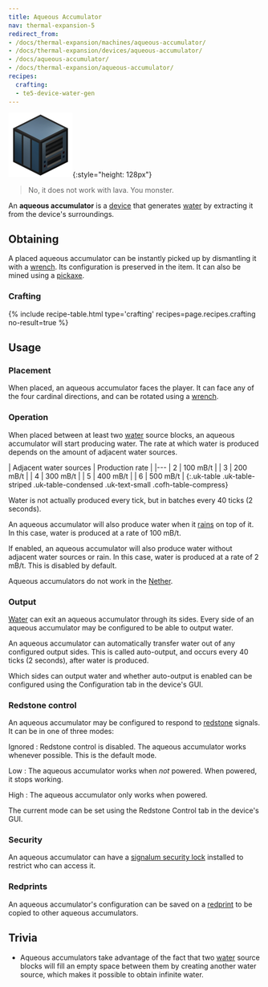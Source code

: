 ```yaml
---
title: Aqueous Accumulator
nav: thermal-expansion-5
redirect_from:
- /docs/thermal-expansion/machines/aqueous-accumulator/
- /docs/thermal-expansion/devices/aqueous-accumulator/
- /docs/aqueous-accumulator/
- /docs/thermal-expansion/aqueous-accumulator/
recipes:
  crafting:
  - te5-device-water-gen
---
```


![Aqueous accumulator](/assets/images/thermal-expansion/aqueous-accumulator.png){:style="height: 128px"}

> No, it does not work with lava. You monster.


An **aqueous accumulator** is a [device](/docs/thermal-expansion-5/devices/) that generates
[water](https://minecraft.gamepedia.com/Water) by extracting it from the
device's surroundings.


Obtaining
---------

A placed aqueous accumulator can be instantly picked up by dismantling it with a
[wrench](/docs/wrenches/). Its configuration is preserved in the item. It can
also be mined using a [pickaxe](https://minecraft.gamepedia.com/Pickaxe).

### Crafting
{% include recipe-table.html type='crafting' recipes=page.recipes.crafting no-result=true %}


Usage
-----

### Placement
When placed, an aqueous accumulator faces the player. It can face any of the
four cardinal directions, and can be rotated using a [wrench](/docs/wrenches/).

### Operation
When placed between at least two [water](https://minecraft.gamepedia.com/Water)
source blocks, an aqueous accumulator will start producing water. The rate at
which water is produced depends on the amount of adjacent water sources.

| Adjacent water sources | Production rate |
|---
| 2 | 100 mB/t |
| 3 | 200 mB/t |
| 4 | 300 mB/t |
| 5 | 400 mB/t |
| 6 | 500 mB/t |
{:.uk-table .uk-table-striped .uk-table-condensed .uk-text-small .cofh-table-compress}

Water is not actually produced every tick, but in batches every 40 ticks (2
seconds).

An aqueous accumulator will also produce water when it
[rains](https://minecraft.gamepedia.com/Rain) on top of it. In this case, water
is produced at a rate of 100 mB/t.

If enabled, an aqueous accumulator will also produce water without adjacent
water sources or rain. In this case, water is produced at a rate of 2 mB/t. This
is disabled by default.

Aqueous accumulators do not work in the
[Nether](https://minecraft.gamepedia.com/The_Nether).

### Output
[Water](https://minecraft.gamepedia.com/Water) can exit an aqueous accumulator
through its sides. Every side of an aqueous accumulator may be configured to be
able to output water.

An aqueous accumulator can automatically transfer water out of any configured
output sides. This is called auto-output, and occurs every 40 ticks (2 seconds),
after water is produced.

Which sides can output water and whether auto-output is enabled can be
configured using the Configuration tab in the device's GUI.

### Redstone control
An aqueous accumulator may be configured to respond to
[redstone](https://minecraft.gamepedia.com/Redstone) signals. It can be in one
of three modes:

Ignored
: Redstone control is disabled. The aqueous accumulator works whenever possible.
This is the default mode.

Low
: The aqueous accumulator works when *not* powered. When powered, it stops
working.

High
: The aqueous accumulator only works when powered.

The current mode can be set using the Redstone Control tab in the device's GUI.

### Security
An aqueous accumulator can have a [signalum security
lock](/docs/thermal-foundation-2/signalum-security-lock/) installed to restrict who can access it.

### Redprints
An aqueous accumulator's configuration can be saved on a
[redprint](/docs/thermal-foundation-2/redprint/) to be copied to other aqueous accumulators.


Trivia
------

* Aqueous accumulators take advantage of the fact that two
  [water](https://minecraft.gamepedia.com/Water) source blocks will fill an
  empty space between them by creating another water source, which makes it
  possible to obtain infinite water.
